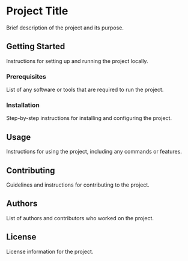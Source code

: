 # Project Title

Brief description of the project and its purpose.

## Getting Started

Instructions for setting up and running the project locally.

### Prerequisites

List of any software or tools that are required to run the project.

### Installation

Step-by-step instructions for installing and configuring the project.

## Usage

Instructions for using the project, including any commands or features.

## Contributing

Guidelines and instructions for contributing to the project.

## Authors

List of authors and contributors who worked on the project.

## License

License information for the project.

